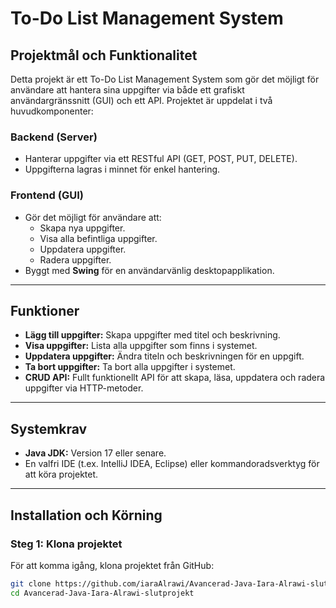 # **To-Do List Management System**

## **Projektmål och Funktionalitet**
Detta projekt är ett To-Do List Management System som gör det möjligt för användare att hantera sina uppgifter via både ett grafiskt användargränssnitt (GUI) och ett API. Projektet är uppdelat i två huvudkomponenter:

### **Backend (Server)**
- Hanterar uppgifter via ett RESTful API (GET, POST, PUT, DELETE).
- Uppgifterna lagras i minnet för enkel hantering.

### **Frontend (GUI)**
- Gör det möjligt för användare att:
  - Skapa nya uppgifter.
  - Visa alla befintliga uppgifter.
  - Uppdatera uppgifter.
  - Radera uppgifter.
- Byggt med **Swing** för en användarvänlig desktopapplikation.

---

## **Funktioner**
- **Lägg till uppgifter:** Skapa uppgifter med titel och beskrivning.
- **Visa uppgifter:** Lista alla uppgifter som finns i systemet.
- **Uppdatera uppgifter:** Ändra titeln och beskrivningen för en uppgift.
- **Ta bort uppgifter:** Ta bort alla uppgifter i systemet.
- **CRUD API:** Fullt funktionellt API för att skapa, läsa, uppdatera och radera uppgifter via HTTP-metoder.

---

## **Systemkrav**
- **Java JDK:** Version 17 eller senare.
- En valfri IDE (t.ex. IntelliJ IDEA, Eclipse) eller kommandoradsverktyg för att köra projektet.

---

## **Installation och Körning**
### **Steg 1: Klona projektet**
För att komma igång, klona projektet från GitHub:

```bash
git clone https://github.com/iaraAlrawi/Avancerad-Java-Iara-Alrawi-slutprojekt
cd Avancerad-Java-Iara-Alrawi-slutprojekt
